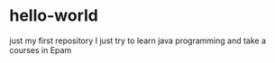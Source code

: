 # hello-world
just my first repository
I just try to learn java programming and take a courses in Epam
